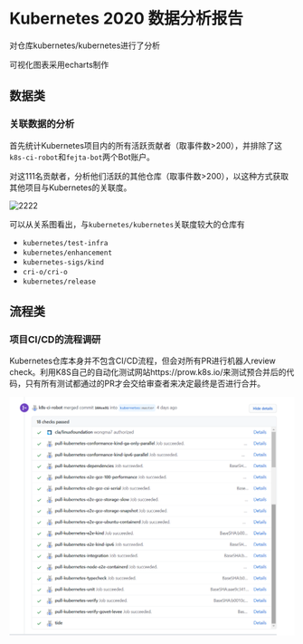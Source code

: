# Kubernetes 2020 数据分析报告

对仓库kubernetes/kubernetes进行了分析

可视化图表采用echarts制作

## 数据类

### 关联数据的分析

首先统计Kubernetes项目内的所有活跃贡献者（取事件数>200），并排除了这`k8s-ci-robot`和`fejta-bot`两个Bot账户。

对这111名贡献者，分析他们活跃的其他仓库（取事件数>200），以这种方式获取其他项目与Kubernetes的关联度。

![2222](kubernetes_report.assets/2222.gif)

可以从关系图看出，与`kubernetes/kubernetes`关联度较大的仓库有

- `kubernetes/test-infra`
- `kubernetes/enhancement`
- `kubernetes-sigs/kind`
- `cri-o/cri-o`
- `kubernetes/release`

## 流程类

### 项目CI/CD的流程调研

Kubernetes仓库本身并不包含CI/CD流程，但会对所有PR进行机器人review check。利用K8S自己的自动化测试网站https://prow.k8s.io/来测试预合并后的代码，只有所有测试都通过的PR才会交给审查者来决定最终是否进行合并。

![image-20210628182758007](kubernetes_report.assets/image-20210628182758007.png)

